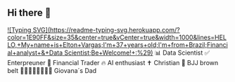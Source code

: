 ## Hi there 👋

[![Typing SVG](https://readme-typing-svg.herokuapp.com/?color=1E90FF&size=35&center=true&vCenter=true&width=1000&lines=HELLO,+My+name+is+Elton+Vargas;I'm+37+years+old;I'm+from+Brazil;Financial+analyst+&+Data Scientist;Be+Welcome!+:%29)](https://git.io/typing-svg)
📊 Data Scientist
✅ Enterpreuner
🤑 Financial Trader
🔥 AI enthusiast
✝️ Christian
🥋 BJJ brown belt
👨🏽‍👩🏽‍👧🏽‍👧🏽 Giovana´s Dad
